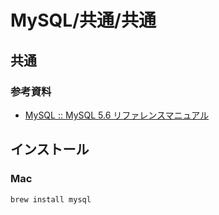 # MySQL/共通/共通

## 共通

### 参考資料

- [MySQL :: MySQL 5.6 リファレンスマニュアル](https://dev.mysql.com/doc/refman/5.6/ja/)

## インストール

### Mac

```bash
brew install mysql
```
